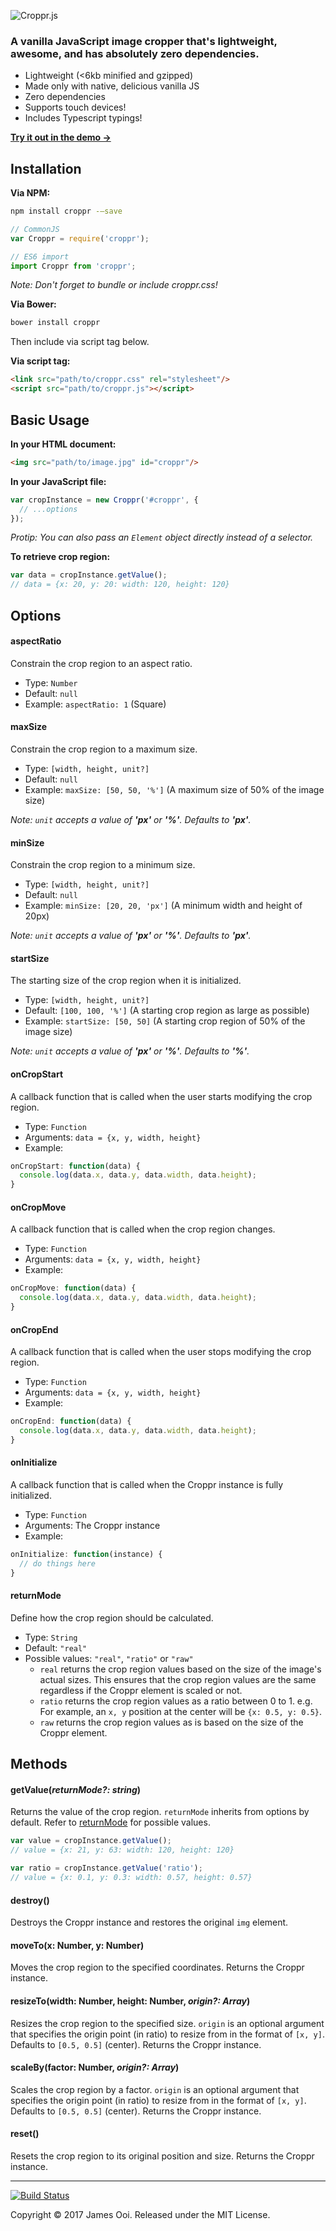 ![Croppr.js](https://raw.githubusercontent.com/jamesssooi/Croppr.js/master/assets/logo.png)

### A vanilla JavaScript image cropper that's lightweight, awesome, and has absolutely zero dependencies.

* Lightweight (<6kb minified and gzipped)
* Made only with native, delicious vanilla JS
* Zero dependencies
* Supports touch devices!
* Includes Typescript typings!

**[Try it out in the demo →](https://jamesssooi.github.io/Croppr.js)**

## Installation

**Via NPM:**

```bash
npm install croppr -—save
```

```javascript
// CommonJS
var Croppr = require('croppr');

// ES6 import
import Croppr from 'croppr';
```
_Note: Don't forget to bundle or include croppr.css!_

**Via Bower:**
```bash
bower install croppr
```
Then include via script tag below.

**Via script tag:**

```html
<link src="path/to/croppr.css" rel="stylesheet"/>
<script src="path/to/croppr.js"></script>
```


## Basic Usage

**In your HTML document:**

```html
<img src="path/to/image.jpg" id="croppr"/>
```

**In your JavaScript file:**

```javascript
var cropInstance = new Croppr('#croppr', {
  // ...options
});
```

_Protip: You can also pass an `Element` object directly instead of a selector._

**To retrieve crop region:**

```javascript
var data = cropInstance.getValue();
// data = {x: 20, y: 20: width: 120, height: 120}
```



## Options

#### **aspectRatio**

Constrain the crop region to an aspect ratio.

* Type: `Number`
* Default: `null`
* Example: `aspectRatio: 1` (Square)



#### **maxSize**

Constrain the crop region to a maximum size.

* Type: `[width, height, unit?]`
* Default: `null`
* Example: `maxSize: [50, 50, '%']` (A maximum size of 50% of the image size)

_Note: `unit` accepts a value of **'px'** or **'%'**. Defaults to **'px'**._



#### **minSize**

Constrain the crop region to a minimum size.

- Type: `[width, height, unit?]`
- Default: `null`
- Example: `minSize: [20, 20, 'px']` (A minimum width and height of 20px)

_Note: `unit` accepts a value of **'px'** or **'%'**. Defaults to **'px'**._



#### **startSize**

The starting size of the crop region when it is initialized.

- Type: `[width, height, unit?]`
- Default: `[100, 100, '%']` (A starting crop region as large as possible)
- Example: `startSize: [50, 50]` (A starting crop region of 50% of the image size)

_Note: `unit` accepts a value of **'px'** or **'%'**. Defaults to **'%'**._



#### **onCropStart**

A callback function that is called when the user starts modifying the crop region.

* Type: `Function`
* Arguments: `data = {x, y, width, height}`
* Example:
```javascript
onCropStart: function(data) {
  console.log(data.x, data.y, data.width, data.height);
}
```

#### **onCropMove**

A callback function that is called when the crop region changes.

* Type: `Function`
* Arguments: `data = {x, y, width, height}`
* Example:
```javascript
onCropMove: function(data) {
  console.log(data.x, data.y, data.width, data.height);
}
```

#### **onCropEnd**

A callback function that is called when the user stops modifying the crop region.

* Type: `Function`
* Arguments: `data = {x, y, width, height}`
* Example:
```javascript
onCropEnd: function(data) {
  console.log(data.x, data.y, data.width, data.height);
}
```

#### onInitialize

A callback function that is called when the Croppr instance is fully initialized.

* Type: `Function`
* Arguments: The Croppr instance
* Example:
```javascript
onInitialize: function(instance) {
  // do things here
}
```


#### **returnMode**

Define how the crop region should be calculated.

* Type: `String`
* Default: `"real"`
* Possible values: `"real"`, `"ratio"` or `"raw"`
  * `real` returns the crop region values based on the size of the image's actual sizes. This ensures that the crop region values are the same regardless if the Croppr element is scaled or not.
  * `ratio` returns the crop region values as a ratio between 0 to 1. e.g. For example, an `x, y` position at the center will be `{x: 0.5, y: 0.5}`.
  * `raw` returns the crop region values as is based on the size of the Croppr element.



## Methods

#### getValue(_returnMode?: string_)

Returns the value of the crop region. `returnMode` inherits from options by default. Refer to [returnMode](#returnmode) for possible values.

```javascript
var value = cropInstance.getValue();
// value = {x: 21, y: 63: width: 120, height: 120}

var ratio = cropInstance.getValue('ratio');
// value = {x: 0.1, y: 0.3: width: 0.57, height: 0.57}
```

#### destroy()

Destroys the Croppr instance and restores the original `img` element.

#### moveTo(x: Number, y: Number)

Moves the crop region to the specified coordinates. Returns the Croppr instance.

#### resizeTo(width: Number, height: Number, _origin?: Array_)

Resizes the crop region to the specified size. `origin` is an optional argument that specifies the origin point (in ratio) to resize from in the format of `[x, y]`. Defaults to `[0.5, 0.5]` (center). Returns the Croppr instance.

#### scaleBy(factor: Number, _origin?: Array_)

Scales the crop region by a factor. `origin` is an optional argument that specifies the origin point (in ratio) to resize from in the format of `[x, y]`. Defaults to `[0.5, 0.5]` (center). Returns the Croppr instance.

#### reset()

Resets the crop region to its original position and size. Returns the Croppr instance.

- - -

[![Build Status](https://travis-ci.org/jamesssooi/Croppr.js.svg?branch=master)](https://travis-ci.org/jamesssooi/Croppr.js)

Copyright © 2017 James Ooi.
Released under the MIT License.
